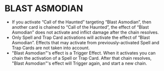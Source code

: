 # BLAST ASMODIAN

*   If you activate “Call of the Haunted” targeting “Blast Asmodian”, then another card is chained to “Call of the Haunted”, the effect of “Blast Asmodian” does not activate and inflict damage after the chain resolves.
*   Only Spell and Trap Card activations will activate the effect of “Blast Asmodian”. Effects that may activate from previously-activated Spell and Trap Cards are not taken into account.
*   "Blast Asmodian"'s effect is a Trigger Effect. When it activates you can chain the activation of a Spell or Trap Card. After that chain resolves, "Blast Asmodian"'s effect will Trigger again, and start a new chain.
